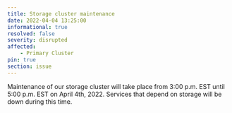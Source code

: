 ```yaml
---
title: Storage cluster maintenance 
date: 2022-04-04 13:25:00
informational: true
resolved: false
severity: disrupted
affected:
    - Primary Cluster
pin: true 
section: issue
---
```


Maintenance of our storage cluster will take place from 3:00 p.m. EST until 5:00 p.m. EST on April 4th, 2022. Services that depend on storage will be down during this time.
